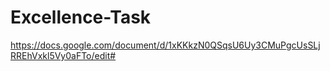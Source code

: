 # Excellence-Task
https://docs.google.com/document/d/1xKKkzN0QSqsU6Uy3CMuPgcUsSLjRREhVxkl5Vy0aFTo/edit#
